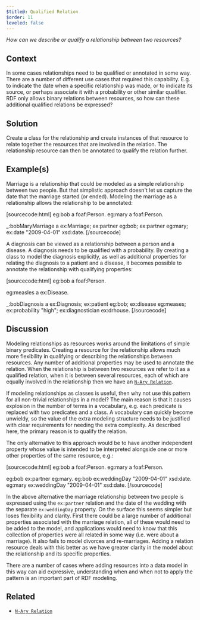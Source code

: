 ```yaml
---
$title@: Qualified Relation
$order: 11
leveled: false
---
```


*How can we describe or qualify a relationship between two resources?*

## Context

In some cases relationships need to be qualified or annotated in some way. There are a number of different use cases that required this capability. E.g. to indicate the date when a specific relationship was made, or to indicate its source, or perhaps associate it with a probability or other similar qualifier. RDF only allows binary relations between resources, so how can these additional qualified relations be expressed?

## Solution

Create a class for the relationship and create instances of that resource to relate together the resources that are involved in the relation. The relationship resource can then be annotated to qualify the relation further.

## Example(s)

Marriage is a relationship that could be modeled as a simple relationship between two people. But that simplistic approach doesn't let us capture the date that the marriage started (or ended). Modeling the marriage as a relationship allows the relationship to be annotated:

[sourcecode:html]
eg:bob a foaf:Person.
eg:mary a foaf:Person.

_:bobMaryMarriage a ex:Marriage;
  ex:partner eg:bob;
  ex:partner eg:mary;
  ex:date "2009-04-01"  xsd:date.
[/sourcecode]

A diagnosis can be viewed as a relationship between a person and a disease. A diagnosis needs to be qualified with a probability. By creating a class to model the diagnosis explicitly, as well as additional properties for relating the diagnosis to a patient and a disease, it becomes possible to annotate the relationship with qualifying properties:

[sourcecode:html]
eg:bob a foaf:Person.

eg:measles a ex:Disease.

_:bobDiagnosis a ex:Diagnosis;
  ex:patient eg:bob;
  ex:disease eg:meases;
  ex:probability "high";
  ex:diagnostician ex:drhouse.
[/sourcecode]

## Discussion

Modeling relationships as resources works around the limitations of simple binary predicates. Creating a resource for the relationship allows much more flexibility in qualifying or describing the relationships between resources. Any number of additional properties may be used to annotate the relation. When the relationship is between two resources we refer to it as a qualified relation, when it is between several resources, each of which are equally involved in the relationship then we have an [`N-Ary Relation`](../chapter-3/nary-relation).

If modeling relationships as classes is useful, then why not use this pattern for all non-trivial relationships in a model? The main reason is that it causes explosion in the number of terms in a vocabulary, e.g. each predicate is replaced with two predicates and a class. A vocabulary can quickly become unwieldy, so the value of the extra modeling structure needs to be justified with clear requirements for needing the extra complexity. As described here, the primary reason is to qualify the relation.

The only alternative to this approach would be to have another independent property whose value is intended to be interpreted alongside one or more other properties of the same resource, e.g.:

[sourcecode:html]
eg:bob a foaf:Person.
eg:mary a foaf:Person.

eg:bob ex:partner eg:mary.
eg:bob ex:weddingDay "2009-04-01"  xsd:date.
eg:mary ex:weddingDay "2009-04-01"  xsd:date.
[/sourcecode]

In the above alternative the marriage relationship between two people is expressed using the `ex:partner` relation and the date of the wedding with the separate `ex:weddingDay` property. On the surface this seems simpler but loses flexibility and clarity. First there could be a large number of additional properties associated with the marriage relation, all of these would need to be added to the model, and applications would need to know that this collection of properties were all related in some way (i.e. were about a marriage). It also fails to model divorces and re-marriages. Adding a relation resource deals with this better as we have greater clarity in the model about the relationship and its specific properties.

There are a number of cases where adding resources into a data model in this way can aid expressive, understanding when and when not to apply the pattern is an important part of RDF modeling.

## Related

- [`N-Ary Relation`](../chapter-3/nary-relation)
